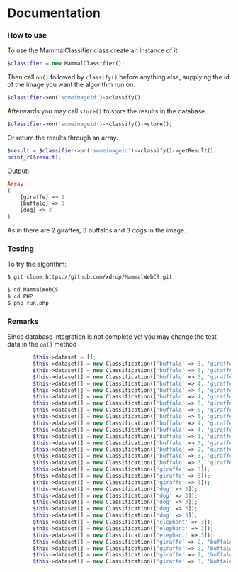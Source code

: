 # Documentation

### How to use
To use the MammalClassifier class create an instance of it
```php
$classifier = new MammalClassifier();
```
Then call `on()` followed by `classify()` before anything else, supplying the id of the image you want the algorithm run on.

```php
$classifier->on('someimageid')->classify();
```

Afterwards you may call `store()` to store the results in the database.
```php
$classifier->on('someimageid')->classify()->store();
```

Or return the results through an array.

```php
$result = $classifier->on('someimageid')->classify()->getResult();
print_r($result);
```

Output:
```php
Array
(
    [giraffe] => 2
    [buffalo] => 3
    [dog] => 3
)
```
As in there are 2 giraffes, 3 buffalos and 3 dogs in the image.



### Testing

To try the algorithm:

```sh
$ git clone https://github.com/xdrop/MammalWebCS.git
```

```sh
$ cd MammalWebCS
$ cd PHP
$ php run.php
```

### Remarks
Since database integration is not complete yet you may change the test data in the `on()` method
```php
        $this->dataset = [];
        $this->dataset[] = new Classification(['buffalo' => 3, 'giraffe' => 2]);
        $this->dataset[] = new Classification(['buffalo' => 3, 'giraffe' => 2]);
        $this->dataset[] = new Classification(['buffalo' => 3, 'giraffe' => 2]);
        $this->dataset[] = new Classification(['buffalo' => 4, 'giraffe' => 2]);
        $this->dataset[] = new Classification(['buffalo' => 4, 'giraffe' => 2]);
        $this->dataset[] = new Classification(['buffalo' => 4, 'giraffe' => 2]);
        $this->dataset[] = new Classification(['buffalo' => 5, 'giraffe' => 2]);
        $this->dataset[] = new Classification(['buffalo' => 5, 'giraffe' => 2]);
        $this->dataset[] = new Classification(['buffalo' => 5, 'giraffe' => 2]);
        $this->dataset[] = new Classification(['buffalo' => 4, 'giraffe' => 2]);
        $this->dataset[] = new Classification(['buffalo' => 4, 'giraffe' => 2]);
        $this->dataset[] = new Classification(['buffalo' => 1, 'giraffe' => 2]);
        $this->dataset[] = new Classification(['buffalo' => 3, 'giraffe' => 2]);
        $this->dataset[] = new Classification(['buffalo' => 2, 'giraffe' => 2]);
        $this->dataset[] = new Classification(['buffalo' => 3, 'giraffe' => 2]);
        $this->dataset[] = new Classification(['buffalo' => 3, 'giraffe' => 2]);
        $this->dataset[] = new Classification(['giraffe' => 3]);
        $this->dataset[] = new Classification(['giraffe' => 3]);
        $this->dataset[] = new Classification(['giraffe' => 3]);
        $this->dataset[] = new Classification(['dog' => 3]);
        $this->dataset[] = new Classification(['dog' => 3]);
        $this->dataset[] = new Classification(['dog' => 3]);
        $this->dataset[] = new Classification(['dog' => 3]);
        $this->dataset[] = new Classification(['dog' => 3]);
        $this->dataset[] = new Classification(['elephant' => 3]);
        $this->dataset[] = new Classification(['elephant' => 3]);
        $this->dataset[] = new Classification(['elephant' => 3]);
        $this->dataset[] = new Classification(['giraffe' => 2, 'buffalo' => 3]);
        $this->dataset[] = new Classification(['giraffe' => 2, 'buffalo' => 3]);
        $this->dataset[] = new Classification(['giraffe' => 2, 'buffalo' => 3]);
        $this->dataset[] = new Classification(['giraffe' => 3, 'buffalo' => 2]);

```
